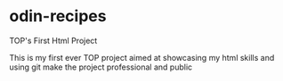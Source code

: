 # odin-recipes
TOP's First Html Project 

This is my first ever TOP project aimed at showcasing my
html skills and using git make the project professional 
and public